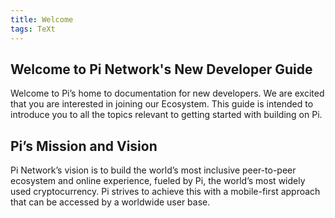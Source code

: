 ```yaml
---
title: Welcome
tags: TeXt
---
```


<h2>Welcome to Pi Network's New Developer Guide</h2>
Welcome to Pi’s home to documentation for new developers. We are excited that you are interested in joining our Ecosystem. This guide is intended to introduce you to all the topics relevant to getting started with building on Pi.

<h2>Pi’s Mission and Vision</h2>
Pi Network’s vision is to build the world’s most inclusive peer-to-peer ecosystem and online experience, fueled by Pi, the world’s most widely used cryptocurrency.
Pi strives to achieve this with a mobile-first approach that can be accessed by a worldwide user base. 
